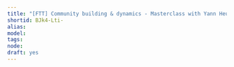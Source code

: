 ```yaml
---
title: "[FTT] Community building & dynamics - Masterclass with Yann Heurtaux"
shortid: BJk4-Lti-
alias: 
model: 
tags: 
node: 
draft: yes
--- 
```

 